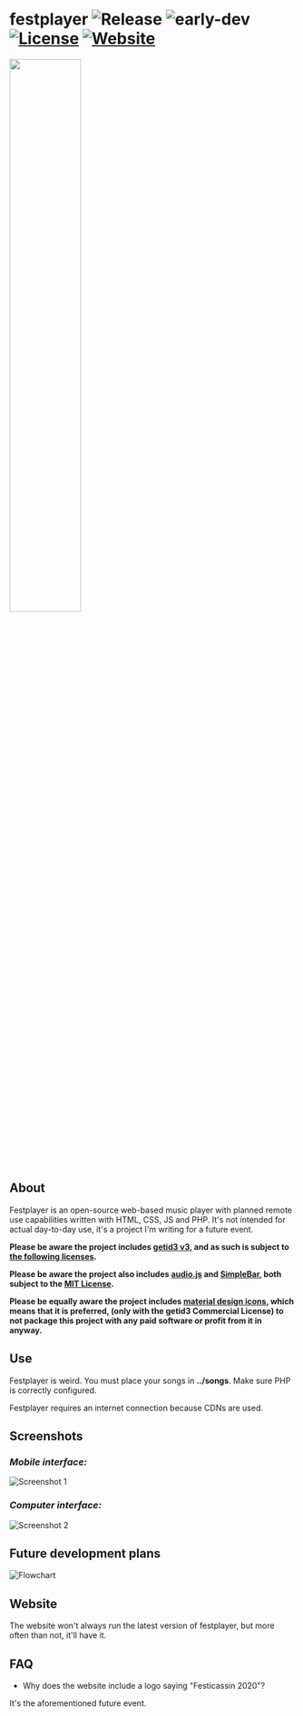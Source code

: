 # festplayer ![Release](https://img.shields.io/badge/release-v0.1-blue.svg) ![early-dev](https://img.shields.io/badge/in%20very%20early%20development-red.svg) [![License](https://img.shields.io/badge/license-multiple-yellow.svg)](https://github.com/JamesHeinrich/getID3/blob/master/license.txt) [![Website](https://img.shields.io/badge/website-up-green.svg)](https://***REMOVED***/27cbd448b7e30e3661a25592f3db9cb8/festplayer/)
<img src="https://i.imgur.com/qkT4P1s.png" width="50%" height="50%">

## About
Festplayer is an open-source web-based music player with planned remote use capabilities written with HTML, CSS, JS and PHP. It's not intended for actual day-to-day use, it's a project I'm writing for a future event.

**Please be aware the project includes [getid3 v3](https://github.com/JamesHeinrich/getID3), and as such is subject to [the following licenses](https://github.com/JamesHeinrich/getID3/blob/master/license.txt).**

**Please be aware the project also includes [audio.js](https://github.com/kolber/audiojs) and [SimpleBar](https://github.com/Grsmto/simplebar), both subject to the [MIT License](https://opensource.org/licenses/MIT).**

**Please be equally aware the project includes [material design icons](https://material.io/icons), which means that it is preferred, (only with the getid3 Commercial License) to not package this project with any paid software or profit from it in anyway.**

## Use
Festplayer is weird. You must place your songs in **../songs**.
Make sure PHP is correctly configured.

Festplayer requires an internet connection because CDNs are used.

## Screenshots
### *Mobile interface:*
![Screenshot 1](https://i.imgur.com/H5AUl0v.png)
### *Computer interface:*
![Screenshot 2](https://i.imgur.com/GqK1AmM.png)

## Future development plans
![Flowchart](https://i.imgur.com/rsNh7XL.png)

## Website
The website won't always run the latest version of festplayer, but more often than not, it'll have it.

## FAQ

- Why does the website include a logo saying "Festicassin 2020"?

It's the aforementioned future event.
